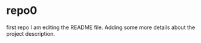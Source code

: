 # repo0
first repo
I am editing the README file. Adding some more details about the project description.

